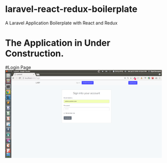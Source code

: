 # laravel-react-redux-boilerplate
A Laravel Application Boilerplate with React and Redux

# The Application in Under Construction.

#Login Page
![Screenshot](screenshots/login.png)
